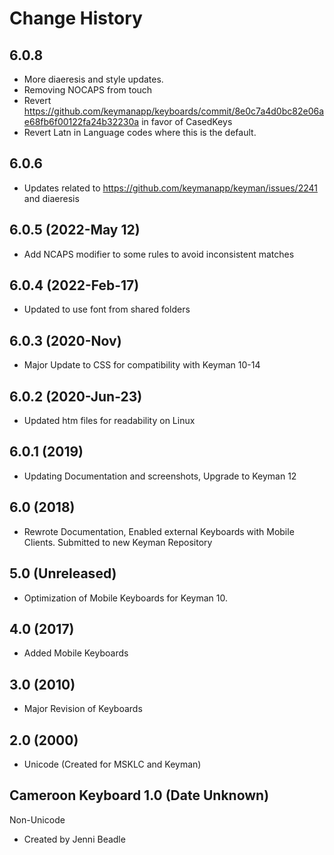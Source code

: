 Change History
=======================

6.0.8
-----------------
* More diaeresis and style updates.
* Removing NOCAPS from touch
* Revert https://github.com/keymanapp/keyboards/commit/8e0c7a4d0bc82e06ae68fb6f00122fa24b32230a in favor of CasedKeys
* Revert Latn in Language codes where this is the default.

6.0.6
-----------------
* Updates related to https://github.com/keymanapp/keyman/issues/2241 and diaeresis

6.0.5 (2022-May 12)
-------------------
* Add NCAPS modifier to some rules to avoid inconsistent matches

6.0.4 (2022-Feb-17)
-----------------
* Updated to use font from shared folders

6.0.3 (2020-Nov)
-----------------
* Major Update to CSS for compatibility with Keyman 10-14

6.0.2 (2020-Jun-23)
-----------------
* Updated htm files for readability on Linux

6.0.1 (2019)
-----------------
* Updating Documentation and screenshots, Upgrade to Keyman 12

6.0 (2018)
-----------------
* Rewrote Documentation, Enabled external Keyboards with Mobile Clients. Submitted to new Keyman Repository

5.0 (Unreleased)
-----------------
* Optimization of Mobile Keyboards for Keyman 10.

4.0 (2017)
-----------------
* Added Mobile Keyboards

3.0 (2010)
-----------------
* Major Revision of Keyboards

2.0 (2000)
-----------------
* Unicode (Created for MSKLC and Keyman)

Cameroon Keyboard 1.0 (Date Unknown)
-----------------

Non-Unicode

* Created by Jenni Beadle

